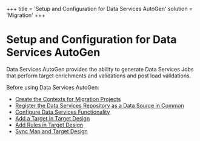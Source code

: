 +++
title = 'Setup and Configuration for Data Services AutoGen'
solution = 'Migration'
+++

# Setup and Configuration for Data Services AutoGen

Data Services AutoGen provides the ability to generate Data Services
Jobs that perform target enrichments and validations and post load
validations.

Before using Data Services AutoGen:

  - [Create the Contexts for Migration
    Projects](../../Console/Use_Cases/Create_Contexts_for_Migration_Projects)
  - [Register the Data Services Repository as a Data Source in
    Common](../../../Platform/Common/Use_Cases/Register_a_Data_Source_in_Common)
  - [Configure Data Services
    Functionality](../../Console/Config/Configure_Data_Services_Functionality)
  - [Add a Target in Target
    Design](../../Design/Use_Cases/Add_a_Target_in_Target_Design)
  - [Add Rules in Target
    Design](../../Design/Use_Cases/Use_Target_Rules)
  - [Sync Map and Target
    Design](../../Design/Use_Cases/Sync_Map_and_Target_Design_TD)

